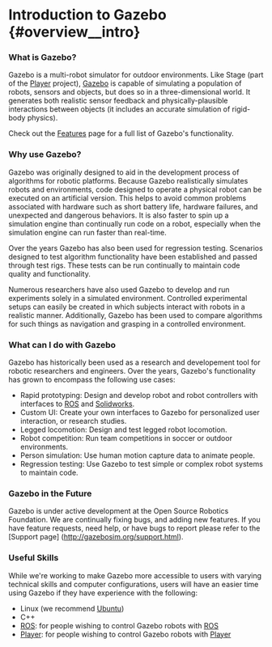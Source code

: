Introduction to Gazebo {#overview__intro}
==


### What is Gazebo?

Gazebo is a multi-robot simulator for outdoor environments. Like Stage (part
of the [Player](http://playerstage.sourceforge.net) project), [Gazebo](http://gazebosim.org) is capable of simulating a population of
robots, sensors and objects, but does so in a three-dimensional world. It
generates both realistic sensor feedback and physically-plausible
interactions between objects (it includes an accurate simulation of
rigid-body physics).

Check out the [Features](overview__features.html) page for a full list of
Gazebo's functionality.

### Why use Gazebo?

Gazebo was originally designed to aid in the development process of
algorithms for robotic platforms. Because Gazebo realistically simulates
robots and environments, code designed to operate a physical robot can be
executed on an artificial version. This helps to avoid common problems
associated with hardware such as short battery life, hardware failures, and
unexpected and dangerous behaviors. It is also faster to spin up
a simulation engine than continually run code on a robot, especially when
the simulation engine can run faster than real-time.

Over the years Gazebo has also been used for regression testing. Scenarios
designed to test algorithm functionality have been established and passed
through test rigs. These tests can be run continually to maintain code
quality and functionality. 

Numerous researchers have also used Gazebo to develop and run experiments
solely in a simulated environment. Controlled experimental setups can easily
be created in which subjects interact with robots in a realistic manner.
Additionally, Gazebo has been used to compare algorithms for such things as
navigation and grasping in a controlled environment. 

### What can I do with Gazebo

Gazebo has historically been used as a research and developement tool for robotic researchers and engineers. Over the years, Gazebo's functionality has grown to encompass the following use cases:

 * Rapid prototyping: Design and develop robot and robot controllers with interfaces to [ROS](http://www.ros.org/wiki/gazebo) and [Solidworks](http://www.ros.org/wiki/sw_urdf_exporter).
 * Custom UI: Create your own interfaces to Gazebo for personalized user interaction, or research studies.
 * Legged locomotion: Design and test legged robot locomotion.
 * Robot competition: Run team competitions in soccer or outdoor environments.
 * Person simulation: Use human motion capture data to animate people.
 * Regression testing: Use Gazebo to test simple or complex robot systems to maintain code.


### Gazebo in the Future

Gazebo is under active development at the Open Source Robotics Foundation.
We are continually fixing bugs, and adding new features. If you have feature
requests, need help, or have bugs to report please refer to the [Support
page] (http://gazebosim.org/support.html).

### Useful Skills

While we're working to make Gazebo more accessible to users with varying
technical skills and computer configurations, users will have an easier time
using Gazebo if they have experience with the following:

 * Linux (we recommend [Ubuntu](http://ubuntu.com))
 * C++
 * [ROS](http://ros.org): for people wishing to control Gazebo robots with [ROS](http://ros.org)
 * [Player](http://playerstage.sourceforge.net): for people wishing to control Gazebo robots with [Player](http://playerstage.sourceforge.net)

